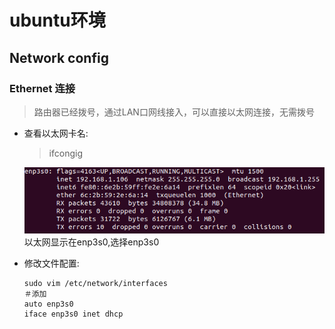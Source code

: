# ubuntu环境

## Network config

### Ethernet 连接
>路由器已经拨号，通过LAN口网线接入，可以直接以太网连接，无需拨号
- 查看以太网卡名:
  > ifcongig

  ![以太网](../pic/Ethernet.png)
  以太网显示在enp3s0,选择enp3s0
- 修改文件配置:
  ```
  sudo vim /etc/network/interfaces
  ＃添加
  auto enp3s0
  iface enp3s0 inet dhcp
  ```